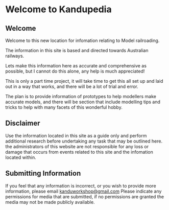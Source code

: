 # Welcome to Kandupedia



## Welcome

Welcome to this new location for infomation relating to Model railroading. 

The information in this site is based and directed towards Australian railways. 

Lets make this information here as accurate and comprehensive as possible, but I cannot do this alone, any help is much appreciated!

This is only a part time project, it will take time to get this all set up and laid out in a way that works, and there will be a lot of trial and error. 

The plan is to provide information of prototypes to help modellers make accurate models, and there will be section that include modelling tips and tricks to help with many facets of this wonderful hobby. 



## Disclaimer

Use the information located in this site as a guide only and perform additional research before undertaking any task that may be outlined here. 
the administrators of this website are not responsible for any loss or damage that occurs from events related to this site and the infomation located within.



## Submitting Information

If you feel that any information is incorrect, or you wish to provide more information, please email kanduworkshop@gmail.com
Please indicate any permissions for media that are submitted, if no permissions are granted the media may not be made publicly available. 


